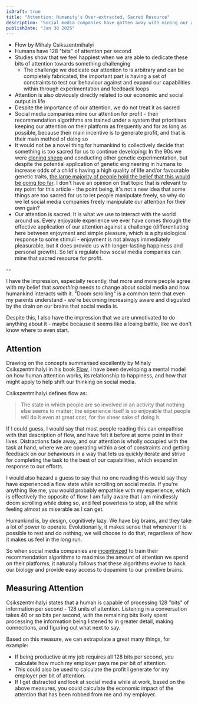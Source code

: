 ```yaml
---
isDraft: true
title: "Attention: Humanity's Over-extracted, Sacred Resource"
description: "Social media companies have gotten away with mining our attention for too long."
publishDate: "Jan 30 2025"
---
```

- Flow by Mihaly Csikszentmihalyi
- Humans have 128 "bits" of attention per second
- Studies show that we feel happiest when we are able to dedicate these bits of attention towards something challenging
    - The challenge we dedicate our attention to is arbitrary and can be completely fabricated, the important part is having a set of constraints to test our behaviour against and expand our capabilities within through experimentation and feedback loops
- Attention is also obviously directly related to our economic and social output in life
- Despite the importance of our attention, we do not treat it as sacred
- Social media companies mine our attention for profit - their recommendation algorithms are trained under a system that prioritises keeping our attention on their platform as frequently and for as long as possible, because their main incentive is to generate profit, and that is their main method of doing so
- It would not be a novel thing for humankind to collectively decide that something is too sacred for us to continue developing: In the 90s we were [cloning sheep](https://en.wikipedia.org/wiki/Dolly_(sheep)) and conducting other genetic experimentation, but despite the potential application of genetic engineering in humans to increase odds of a child's having a high quality of life and/or favourable genetic traits, [the large majority of people hold the belief that this would be going too far](https://www.pewresearch.org/internet/2022/03/17/americans-are-closely-divided-over-editing-a-babys-genes-to-reduce-serious-health-risk/). I don't have an opinion on that topic that is relevant to my point for this article - the point being, it's not a new idea that some things are too sacred for us to let people manipulate freely, so why do we let social media companies freely manipulate our attention for their own gain?
- Our attention is sacred. It is what we use to interact with the world around us. Every enjoyable experience we ever have comes through the effective application of our attention against a challenge (differentiating here between enjoyment and simple pleasure, which is a physiological response to some stimuli - enjoyment is not always immediately pleasurable, but it does provide us with longer-lasting happiness and personal growth). So let's regulate how social media companies can mine that sacred resource for profit.

--

I have the impression, especially recently, that more and more people agree with my belief that _something_ needs to change about social media and how humankind interacts with it. "Doom scrolling" is a common term that even my parents understand - we're becoming increasingly aware and disgusted by the drain on our brains that social media is.

Despite this, I also have the impression that we are unmotivated to do anything about it - maybe because it seems like a losing battle, like we don't know where to even start.

## Attention
Drawing on the concepts summarised excellently by Mihaly Csikszentmihalyi in his book [Flow](https://www.goodreads.com/book/show/66354.Flow), I have been developing a mental model on how human attention works, its relationship to happiness, and how that might apply to help shift our thinking on social media.

Csikszentmihalyi defines flow as:
> The state in which people are so involved in an activity that nothing else seems to matter; the experience itself is so enjoyable that people will do it even at great cost, for the sheer sake of doing it.

If I could guess, I would say that most people reading this can empathise with that description of flow, and have felt it before at some point in their lives. Distractions fade away, and our attention is wholly occupied with the task at hand, where we are operating within a set of constraints and getting feedback on our behaviours in a way that lets us quickly iterate and strive for completing the task to the best of our capabilities, which expand in response to our efforts.

I would also hazard a guess to say that no one reading this would say they have experienced a flow state while scrolling on social media. If you're anything like me, you would probably empathise with my experience, which is effectively the opposite of flow: I am fully aware that I am mindlessly doom scrolling while doing so, and feel powerless to stop, all the while feeling almost as miserable as I can get.

Humankind is, by design, cognitively lazy. We have big brains, and they take a lot of power to operate. Evolutionarily, it makes sense that whenever it is possible to rest and do nothing, we will choose to do that, regardless of how it makes us feel in the long run.

So when social media companies are [incentivized](/posts/social-media-and-incentives) to train their recommendation algorithms to maximise the amount of attention we spend on their platforms, it naturally follows that these algorithms evolve to hack our biology and provide easy access to dopamine to our primitive brains.

## Measuring Attention
Csikszentmihalyi states that a human is capable of processing 128 "bits" of information per second - 128 units of attention. Listening in a conversation takes 40 or so bits per second, with the remaining bits likely spent processing the information being listened to in greater detail, making connections, and figuring out what next to say.

Based on this measure, we can extrapolate a great many things, for example:
- If being productive at my job requires all 128 bits per second, you calculate how much my employer pays me per bit of attention.
- This could also be used to calculate the profit I generate for my employer per bit of attention.
- If I get distracted and look at social media while at work, based on the above measures, you could calculate the economic impact of the attention that has been robbed from me and my employer.
